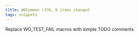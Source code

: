 ```yaml
---
title: WOCommon r370, 6 items changed
tags: snippets
---
```


Replace WO\_TEST\_FAIL macros with simple TODO comments
